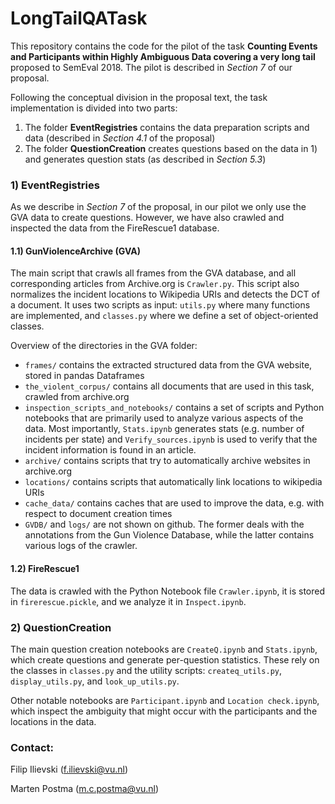 # LongTailQATask

This repository contains the code for the pilot of the task **Counting Events and Participants within Highly Ambiguous Data covering a very long tail** proposed to SemEval 2018. The pilot is described in *Section 7* of our proposal.

Following the conceptual division in the proposal text, the task implementation is divided into two parts: 

1) The folder **EventRegistries** contains the data preparation scripts and data (described in *Section 4.1* of the proposal)
2) The folder **QuestionCreation** creates questions based on the data in 1) and generates question stats (as described in *Section 5.3*)

### 1) EventRegistries

As we describe in *Section 7* of the proposal, in our pilot we only use the GVA data to create questions. However, we have also crawled and inspected the data from the FireRescue1 database.

#### 1.1) GunViolenceArchive (GVA)

The main script that crawls all frames from the GVA database, and all corresponding articles from Archive.org is `Crawler.py`. This script also normalizes the incident locations to Wikipedia URIs and detects the DCT of a document. It uses two scripts as input: `utils.py` where many functions are implemented, and `classes.py` where we define a set of object-oriented classes.

Overview of the directories in the GVA folder:

  * `frames/` contains the extracted structured data from the GVA website, stored in pandas Dataframes
  * `the_violent_corpus/` contains all documents that are used in this task, crawled from archive.org
  * `inspection_scripts_and_notebooks/` contains a set of scripts and Python notebooks that are primarily used to analyze various aspects of the data. Most importantly, `Stats.ipynb` generates stats (e.g. number of incidents per state) and `Verify_sources.ipynb` is used to verify that the incident information is found in an article.
  * `archive/` contains scripts that try to automatically archive websites in archive.org
  * `locations/` contains scripts that automatically link locations to wikipedia URIs
  * `cache_data/` contains caches that are used to improve the data, e.g. with respect to document creation times
  * `GVDB/` and `logs/` are not shown on github. The former deals with the annotations from the Gun Violence Database, while the latter contains various logs of the crawler.

#### 1.2) FireRescue1

The data is crawled with the Python Notebook file `Crawler.ipynb`, it is stored in `firerescue.pickle`, and we analyze it in `Inspect.ipynb`. 

### 2) QuestionCreation

The main question creation notebooks are `CreateQ.ipynb` and `Stats.ipynb`, which create questions and generate per-question statistics. These rely on the classes in `classes.py` and the utility scripts: `createq_utils.py`, `display_utils.py`, and `look_up_utils.py`.

Other notable notebooks are `Participant.ipynb` and `Location check.ipynb`, which inspect the ambiguity that might occur with the participants and the locations in the data.

### Contact:

Filip Ilievski (f.ilievski@vu.nl)

Marten Postma (m.c.postma@vu.nl)

